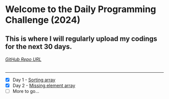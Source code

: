 # Welcome to the Daily Programming Challenge (2024)

## This is where I will regularly upload my codings for the next 30 days.

###### [GitHub Repo URL](https://github.com/pranav-karthikeyan/Daily_Programming_Challenge_2024)
---

- [x] Day 1 - [Sorting array](https://github.com/pranav-karthikeyan/Daily_Programming_Challenge_2024/blob/main/day1.py)
- [x] Day 2 - [Missing element array](https://github.com/pranav-karthikeyan/Daily_Programming_Challenge_2024/blob/main/day2.py)
- [ ] More to go...